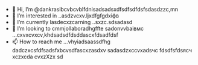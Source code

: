- 👋 Hi, I’m @dankrasibcvbcvblfdnisadsadsxdfsdfsdfdsfsdasdzzc,mn
- 👀 I’m interested in ..asdzvcxv.ljxdfgfgdxіфв
- 🌱 I’m currently lasdecxzcarning ..sxzc.sdsadasd
- 💞️ I’m looking to cmmjollaboradhgffte sadonvvbаівмс ...cxvxcvxcv,khdsadsdfdsddascxfdsadfdsf
- 📫 How to reach me ...vhyiadsaassdfhg
dadczxcsfdfsadsfxbcvsdfascxzasdxv
sadasdzxccvxadsчс
fdsdfsfdsясч
xczxcda
cvxzXzx
sd
